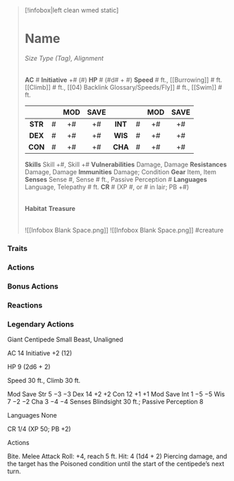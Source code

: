 > [!infobox|left clean wmed static]
> # Name
> *Size Type (Tag), Alignment*
> 
> | |
> | - |
> **AC** # **Initiative** +# (#)
> **HP** # (#d# + #)
> **Speed** # ft., [[Burrowing]] # ft. [[Climb]] # ft., [[04) Backlink Glossary/Speeds/Fly]] # ft., [[Swim]] # ft.
> 
> | | | MOD | SAVE | | | MOD | SAVE |
> | :-: | :-: | :-: | :-: | :-: | :-: | :-: | :-: |
> | **STR** | # | +# | +# | **INT** | # | +# | +# | 
> | **DEX** | # | +# | +# | **WIS** | # | +# | +# |
> | **CON** | # | +# | +# | **CHA** | # | +# | +# |
> **Skills** Skill +#, Skill +#
> **Vulnerabilities** Damage, Damage
> **Resistances** Damage, Damage
> **Immunities** Damage; Condition
> **Gear** Item, Item
> **Senses** Sense #, Sense # ft., Passive Perception #
> **Languages** Language, Telepathy # ft.
> **CR** # (XP #, or # in lair; PB +#)
>
> | |
> | - |
> **Habitat**
> **Treasure**
> 
> | |
> | - |
> ![[Infobox Blank Space.png]]
> ![[Infobox Blank Space.png]]
> #creature 


### Traits
### Actions
### Bonus Actions
### Reactions
### Legendary Actions
Giant Centipede
Small Beast, Unaligned

AC 14 Initiative +2 (12)

HP 9 (2d6 + 2)

Speed 30 ft., Climb 30 ft.

Mod	Save
Str	5	−3	−3
Dex	14	+2	+2
Con	12	+1	+1
Mod	Save
Int	1	−5	−5
Wis	7	−2	−2
Cha	3	−4	−4
Senses Blindsight 30 ft.; Passive Perception 8

Languages None

CR 1/4 (XP 50; PB +2)

Actions

Bite. Melee Attack Roll: +4, reach 5 ft. Hit: 4 (1d4 + 2) Piercing damage, and the target has the Poisoned condition until the start of the centipede’s next turn.